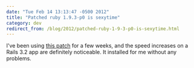 ```yaml
---
date: "Tue Feb 14 13:13:47 -0500 2012"
title: "Patched ruby 1.9.3-p0 is sexytime"
category: dev
redirect_from: /blog/2012/patched-ruby-1-9-3-p0-is-sexytime.html
---
```


I've been using [this patch][1] for a few weeks, and the speed increases on a
Rails 3.2 app are definitely noticeable. It installed for me without any
problems.

[1]: https://gist.github.com/1688857
